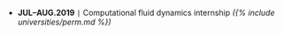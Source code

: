 - **JUL–AUG.2019** <code>&#124;</code> Computational fluid dynamics internship *({% include universities/perm.md %})*